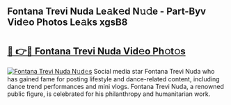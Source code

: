 ## Fontana Trevi Nuda Le𝚊k𝚎d N𝚞𝚍e - Part-Byv Vid𝚎o Photos Le𝚊ks xgsB8

# <h2><a href="http://fbezly.evod.top/?m=Fontana+Trevi+Nuda">🔗 👉🔴 Fontana Trevi Nuda Vid𝚎o Ph𝚘t𝚘s</a></h2>

[![Fontana Trevi Nuda N𝚞d𝚎s](https://i.imgur.com/8V9OHl7.gif)](http://fbezly.evod.top/?m=Fontana+Trevi+Nuda)
Social media star Fontana Trevi Nuda who has gained fame for posting lifestyle and dance-related content, including dance trend performances and mini vlogs. Fontana Trevi Nuda, a renowned public figure, is celebrated for his philanthropy and humanitarian work. 
